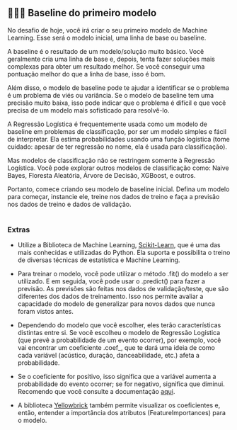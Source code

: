 <h2 align="left">
  👩🏻‍💻 Baseline do primeiro modelo
</h2>

No desafio de hoje, você irá criar o seu primeiro modelo de Machine Learning. Esse será o modelo inicial, uma linha de base ou baseline.

A baseline é o resultado de um modelo/solução muito básico. Você geralmente cria uma linha de base e, depois, tenta fazer soluções mais complexas para obter um resultado melhor. Se você conseguir uma pontuação melhor do que a linha de base, isso é bom.

Além disso, o modelo de baseline pode te ajudar a identificar se o problema é um problema de viés ou variância. Se o modelo de baseline tem uma precisão muito baixa, isso pode indicar que o problema é difícil e que você precisa de um modelo mais sofisticado para resolvê-lo.

A Regressão Logística é frequentemente usada como um modelo de baseline em problemas de classificação, por ser um modelo simples e fácil de interpretar. Ela estima probabilidades usando uma função logística (tome cuidado: apesar de ter regressão no nome, ela é usada para classificação).

Mas modelos de classificação não se restringem somente à Regressão Logística. Você pode explorar outros modelos de classificação como: Naive Bayes, Floresta Aleatória, Árvore de Decisão, XGBoost, e outros.

Portanto, comece criando seu modelo de baseline inicial. Defina um modelo para começar, instancie ele, treine nos dados de treino e faça a previsão nos dados de treino e dados de validação.

#

### Extras

- Utilize a Biblioteca de Machine Learning, [Scikit-Learn](https://scikit-learn.org/stable/), que é uma das mais conhecidas e utilizadas do Python. Ela suporta e possibilita o treino de diversas técnicas de estatística e Machine Learning.

- Para treinar o modelo, você pode utilizar o método .fit() do modelo a ser utilizado. E em seguida, você pode usar o .predict() para fazer a previsão. As previsões são feitas nos dados de validação/teste, que são diferentes dos dados de treinamento. Isso nos permite avaliar a capacidade do modelo de generalizar para novos dados que nunca foram vistos antes.

- Dependendo do modelo que você escolher, eles terão características distintas entre si. Se você escolheu o modelo de Regressão Logística (que prevê a probabilidade de um evento ocorrer), por exemplo, você vai encontrar um coeficiente .coef_, que te dará uma ideia de como cada variável (acústico, duração, danceabilidade, etc.) afeta a probabilidade.

- Se o coeficiente for positivo, isso significa que a variável aumenta a probabilidade do evento ocorrer; se for negativo, significa que diminui. Recomendo que você consulte a documentação [aqui](https://scikit-learn.org/stable/modules/generated/sklearn.linear_model.LogisticRegression.html).

- A biblioteca [Yellowbrick](https://www.scikit-yb.org/en/latest/api/model_selection/importances.html) também permite visualizar os coeficientes e, então, entender a importância dos atributos (FeatureImportances) para o modelo.
